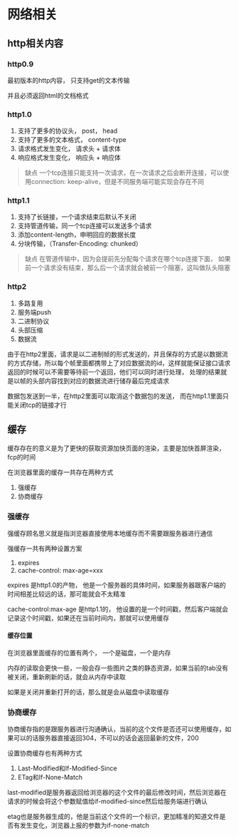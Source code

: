 # 网络相关

## http相关内容

### http0.9

最初版本的http内容， 只支持get的文本传输

并且必须返回html的文档格式

### http1.0

1. 支持了更多的协议头， post， head
2. 支持了更多的文本格式， content-type
3. 请求格式发生变化， 请求头 + 请求体
4. 响应格式发生变化， 响应头 + 响应体

> 缺点
> 一个tcp连接只能支持一次请求，在一次请求之后会断开连接，可以使用connection: keep-alive，但是不同服务端可能实现会存在不同

### http1.1

1. 支持了长链接，一个请求结束后默认不关闭
2. 支持管道传输，同一个tcp连接可以发送多个请求
3. 添加content-length，申明回应的数据长度
4. 分块传输，（Transfer-Encoding: chunked）

> 缺点
> 在管道传输中，因为会提前先分配每个请求在哪个tcp连接下面， 如果前一个请求没有结束，那么后一个请求就会被前一个阻塞，这叫做队头阻塞

### http2

1. 多路复用
2. 服务端push
3. 二进制协议
4. 头部压缩
5. 数据流

由于在http2里面，请求是以二进制帧的形式发送的，并且保存的方式是以数据流的方式存储，所以每个帧里面都携带上了对应数据流的id，这样就能保证接口请求返回的时候可以不需要等待前一个返回，他们可以同时进行处理， 处理的结果就是以帧的头部内容找到对应的数据流进行储存最后完成请求

数据包发送到一半，在http2里面可以取消这个数据包的发送， 而在http1.1里面只能关闭tcp的链接才行

## 缓存

缓存存在的意义是为了更快的获取资源加快页面的渲染，主要是加快首屏渲染， fcp的时间

在浏览器里面的缓存一共存在两种方式

1. 强缓存
2. 协商缓存

### 强缓存

强缓存顾名思义就是指浏览器直接使用本地缓存而不需要跟服务器进行通信

强缓存一共有两种设置方案

1. expires
2. cache-control: max-age=xxx

expires 是http1.0的产物， 他是一个服务器的具体时间，如果服务器跟客户端的时间相差比较远的话，那可能就会不太精准

cache-control:max-age 是http1.1的， 他设置的是一个时间戳，然后客户端就会记录这个时间戳，如果还在当前时间内，那就可以使用缓存

#### 缓存位置

在浏览器里面缓存的位置有两个， 一个是磁盘，一个是内存

内存的读取会更快一些，一般会存一些图片之类的静态资源，如果当前的tab没有被关闭，重新刷新的话，就会从内存中读取

如果是关闭并重新打开的话，那么就是会从磁盘中读取缓存

### 协商缓存

协商缓存指的是跟服务器进行沟通确认，当前的这个文件是否还可以使用缓存，如果可以的话服务器直接返回304，不可以的话会返回最新的文件，200

设置协商缓存也有两种方式

1. Last-Modified和If-Modified-Since
2. ETag和If-None-Match


last-modified是服务器返回给浏览器的这个文件的最后修改时间，然后浏览器在请求的时候会将这个参数赋值给if-modified-since然后给服务端进行确认

etag也是服务器生成的，他是当前这个文件的一个标识，更加精准的知道文件是否有发生变化，浏览器上报的参数为if-none-match

